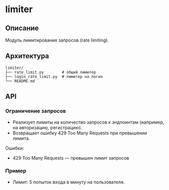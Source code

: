 # limiter

## Описание
Модуль лимитирования запросов (rate limiting).

## Архитектура
```
limiter/
├── rate_limit.py        # общий лимитер
├── login_rate_limit.py  # лимитер на логин
└── README.md
```

## API

### Ограничение запросов
- Реализует лимиты на количество запросов к эндпоинтам (например, на авторизацию, регистрацию).
- Возвращает ошибку 429 Too Many Requests при превышении лимита.

Ошибки:
- 429 Too Many Requests — превышен лимит запросов

### Пример
- Лимит: 5 попыток входа в минуту на пользователя.